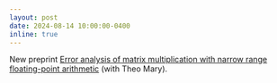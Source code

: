 ```yaml
---
layout: post
date: 2024-08-14 10:00:00-0400
inline: true
---
```


New preprint [Error analysis of matrix multiplication with narrow range floating-point arithmetic](https://hal.science/hal-04671474) (with Theo Mary).
